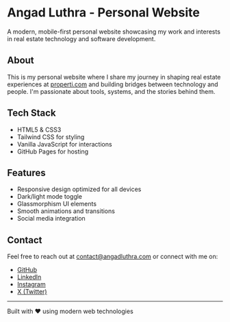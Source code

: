 # Angad Luthra - Personal Website

A modern, mobile-first personal website showcasing my work and interests in real estate technology and software development.

## About

This is my personal website where I share my journey in shaping real estate experiences at [properti.com](https://properti.com) and building bridges between technology and people. I'm passionate about tools, systems, and the stories behind them.

## Tech Stack

- HTML5 & CSS3
- Tailwind CSS for styling
- Vanilla JavaScript for interactions
- GitHub Pages for hosting

## Features

- Responsive design optimized for all devices
- Dark/light mode toggle
- Glassmorphism UI elements
- Smooth animations and transitions
- Social media integration

## Contact

Feel free to reach out at [contact@angadluthra.com](mailto:contact@angadluthra.com) or connect with me on:

- [GitHub](https://github.com/thatnocodedude)
- [LinkedIn](https://www.linkedin.com/in/angadsinghluthra/)
- [Instagram](https://instagram.com/angadluthra)
- [X (Twitter)](https://x.com/as_luthra)

---

Built with ❤️ using modern web technologies
